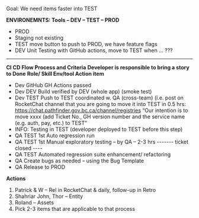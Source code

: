 Goal:		We need items faster into TEST

**ENVIRONEMNTS: 	Tools – DEV – TEST – PROD**
- PROD		
- Staging		    not existing
- TEST		       move button to push to PROD, we have feature flags
- DEV		        Unit Testing with GitHub actions, move to TEST when … ???

----

**CI CD Flow Process and Criteria**
**Developer is responsible to bring a story to Done**
**Role/ Skill 	Env/tool		Action item**
- Dev		       GitHub			GH Actions passed
- Dev		       DEV			Build verified by DEV (whole app) (smoke test)
- Dev		       TEST			Push to TEST coordinated w. QA (cross-team) (i.e. post on RocketChat channel that you are going to move it into TEST in 0.5 hrs: https://chat.pathfinder.gov.bc.ca/channel/registries 
 “Our intention is to move xxxx (add Ticket No., GH version number and the service name (e.g. auth, pay, etc.) to TEST”
- INFO: Testing in TEST (developer deployed to TEST before this step)
- QA		        TEST			1st Auto regression run
- QA		        TEST			1st Manual exploratory testing – by QA – 2-3 hrs
------- ticket closed ----
- QA		        TEST			Automated regression suite enhancement/ refactoring 
- QA					            Create bugs as needed – using the Bug Template 
- QA					            Release to PROD

**Actions**
1.	Patrick & W – Rel in RocketChat & daily, follow-up in Retro
2.	Shahriar John, Thor – Entity 
3.	Roland – Assets 
4.	Pick 2-3 items that are applicable to that process
